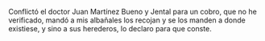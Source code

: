 Conflictó el doctor Juan Martínez Bueno y Jental para un cobro, que no he verificado, mandó a mis albañales los recojan y se los manden a donde existiese, y sino a sus herederos, lo declaro para que conste.